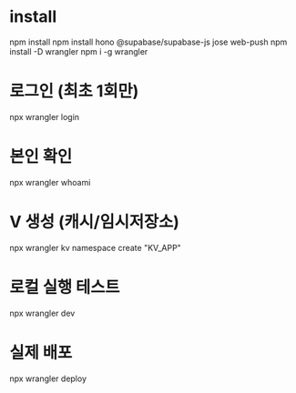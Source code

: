 # install
npm install
npm install hono @supabase/supabase-js jose web-push
npm install -D wrangler 
npm i -g wrangler


# 로그인 (최초 1회만)
npx wrangler login
# 본인 확인
npx wrangler whoami
# V 생성 (캐시/임시저장소)
npx wrangler kv namespace create "KV_APP"

# 로컬 실행 테스트
npx wrangler dev

# 실제 배포
npx wrangler deploy